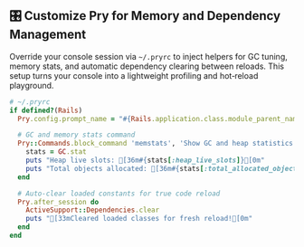 ## 🎛️ Customize Pry for Memory and Dependency Management

Override your console session via `~/.pryrc` to inject helpers for GC tuning, memory stats, and automatic dependency clearing between reloads. This setup turns your console into a lightweight profiling and hot‑reload playground.

```ruby
# ~/.pryrc
if defined?(Rails)
  Pry.config.prompt_name = "#{Rails.application.class.module_parent_name}-console"

  # GC and memory stats command
  Pry::Commands.block_command 'memstats', 'Show GC and heap statistics' do
    stats = GC.stat
    puts "Heap live slots: [36m#{stats[:heap_live_slots]}[0m"
    puts "Total objects allocated: [36m#{stats[:total_allocated_objects]}[0m"
  end

  # Auto-clear loaded constants for true code reload
  Pry.after_session do
    ActiveSupport::Dependencies.clear
    puts "[33mCleared loaded classes for fresh reload![0m"
  end
end
```